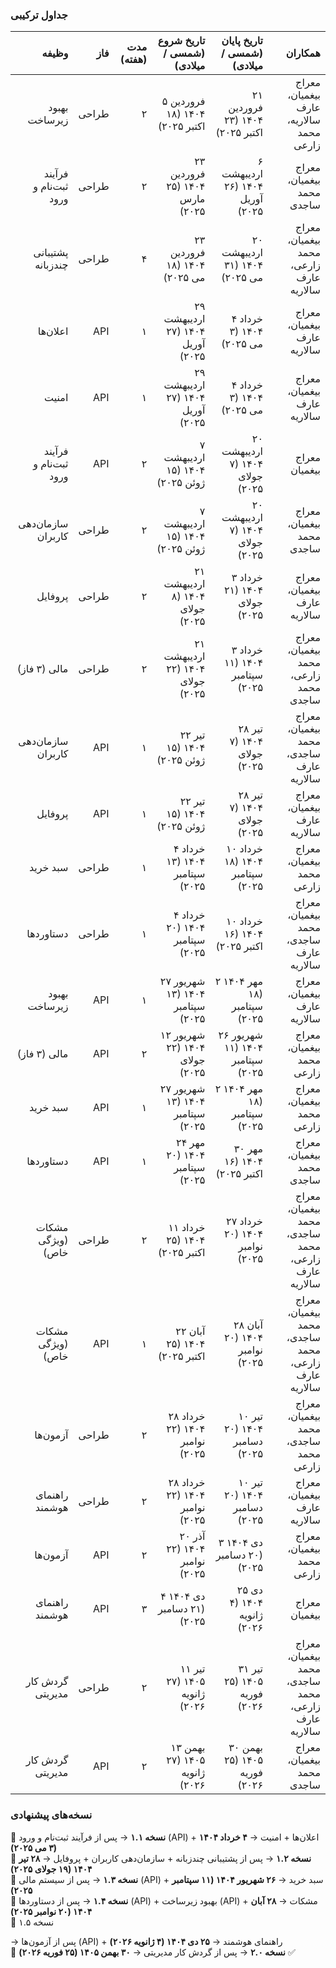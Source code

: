 <h3 id="جداول-ترکیبی">جداول ترکیبی</h3>
<table>
<thead>
<tr>
<th align="right">وظیفه</th>
<th align="right">فاز</th>
<th align="right">مدت (هفته)</th>
<th align="right">تاریخ شروع (شمسی / میلادی)</th>
<th align="right">تاریخ پایان (شمسی / میلادی)</th>
<th align="right">همکاران</th>
</tr>
</thead>
<tbody><tr>
<td align="right">بهبود زیرساخت</td>
<td align="right">طراحی</td>
<td align="right">۲</td>
<td align="right">۵ فروردین ۱۴۰۴ (۱۸ اکتبر ۲۰۲۵)</td>
<td align="right">۲۱ فروردین ۱۴۰۴ (۲۳ اکتبر ۲۰۲۵)</td>
<td align="right">معراج بیغمیان، عارف سالاریه، محمد زارعی</td>
</tr>
<tr>
<td align="right">فرآیند ثبت‌نام و ورود</td>
<td align="right">طراحی</td>
<td align="right">۲</td>
<td align="right">۲۳ فروردین ۱۴۰۴ (۲۵ مارس ۲۰۲۵)</td>
<td align="right">۶ اردیبهشت ۱۴۰۴ (۲۶ آوریل ۲۰۲۵)</td>
<td align="right">معراج بیغمیان، محمد ساجدی</td>
</tr>
<tr>
<td align="right">پشتیبانی چندزبانه</td>
<td align="right">طراحی</td>
<td align="right">۴</td>
<td align="right">۲۳ فروردین ۱۴۰۴ (۱۸ می ۲۰۲۵)</td>
<td align="right">۲۰ اردیبهشت ۱۴۰۴ (۳۱ می ۲۰۲۵)</td>
<td align="right">معراج بیغمیان، محمد زارعی، عارف سالاریه</td>
</tr>
<tr>
<td align="right">اعلان‌ها</td>
<td align="right">API</td>
<td align="right">۱</td>
<td align="right">۲۹ اردیبهشت ۱۴۰۴ (۲۷ آوریل ۲۰۲۵)</td>
<td align="right">۴ خرداد ۱۴۰۴ (۳ می ۲۰۲۵)</td>
<td align="right">معراج بیغمیان، عارف سالاریه</td>
</tr>
<tr>
<td align="right">امنیت</td>
<td align="right">API</td>
<td align="right">۱</td>
<td align="right">۲۹ اردیبهشت ۱۴۰۴ (۲۷ آوریل ۲۰۲۵)</td>
<td align="right">۴ خرداد ۱۴۰۴ (۳ می ۲۰۲۵)</td>
<td align="right">معراج بیغمیان، عارف سالاریه</td>
</tr>
<tr>
<td align="right">فرآیند ثبت‌نام و ورود</td>
<td align="right">API</td>
<td align="right">۲</td>
<td align="right">۷ اردیبهشت ۱۴۰۴ (۱۵ ژوئن ۲۰۲۵)</td>
<td align="right">۲۰ اردیبهشت ۱۴۰۴ (۷ جولای ۲۰۲۵)</td>
<td align="right">معراج بیغمیان</td>
</tr>
<tr>
<td align="right">سازمان‌دهی کاربران</td>
<td align="right">طراحی</td>
<td align="right">۲</td>
<td align="right">۷ اردیبهشت ۱۴۰۴ (۱۵ ژوئن ۲۰۲۵)</td>
<td align="right">۲۰ اردیبهشت ۱۴۰۴ (۷ جولای ۲۰۲۵)</td>
<td align="right">معراج بیغمیان، محمد ساجدی</td>
</tr>
<tr>
<td align="right">پروفایل</td>
<td align="right">طراحی</td>
<td align="right">۲</td>
<td align="right">۲۱ اردیبهشت ۱۴۰۴ (۸ جولای ۲۰۲۵)</td>
<td align="right">۳ خرداد ۱۴۰۴ (۲۱ جولای ۲۰۲۵)</td>
<td align="right">معراج بیغمیان، عارف سالاریه</td>
</tr>
<tr>
<td align="right">مالی (۳ فاز)</td>
<td align="right">طراحی</td>
<td align="right">۲</td>
<td align="right">۲۱ اردیبهشت ۱۴۰۴ (۲۲ جولای ۲۰۲۵)</td>
<td align="right">۳ خرداد ۱۴۰۴ (۱۱ سپتامبر ۲۰۲۵)</td>
<td align="right">معراج بیغمیان، محمد زارعی، محمد ساجدی</td>
</tr>
<tr>
<td align="right">سازمان‌دهی کاربران</td>
<td align="right">API</td>
<td align="right">۱</td>
<td align="right">۲۲ تیر ۱۴۰۴ (۱۵ ژوئن ۲۰۲۵)</td>
<td align="right">۲۸ تیر ۱۴۰۴ (۷ جولای ۲۰۲۵)</td>
<td align="right">معراج بیغمیان، محمد ساجدی، عارف سالاریه</td>
</tr>
<tr>
<td align="right">پروفایل</td>
<td align="right">API</td>
<td align="right">۱</td>
<td align="right">۲۲ تیر ۱۴۰۴ (۱۵ ژوئن ۲۰۲۵)</td>
<td align="right">۲۸ تیر ۱۴۰۴ (۷ جولای ۲۰۲۵)</td>
<td align="right">معراج بیغمیان، عارف سالاریه</td>
</tr>
<tr>
<td align="right">سبد خرید</td>
<td align="right">طراحی</td>
<td align="right">۱</td>
<td align="right">۴ خرداد ۱۴۰۴ (۱۳ سپتامبر ۲۰۲۵)</td>
<td align="right">۱۰ خرداد ۱۴۰۴ (۱۸ سپتامبر ۲۰۲۵)</td>
<td align="right">معراج بیغمیان، محمد زارعی</td>
</tr>
<tr>
<td align="right">دستاوردها</td>
<td align="right">طراحی</td>
<td align="right">۱</td>
<td align="right">۴ خرداد ۱۴۰۴ (۲۰ سپتامبر ۲۰۲۵)</td>
<td align="right">۱۰ خرداد ۱۴۰۴ (۱۶ اکتبر ۲۰۲۵)</td>
<td align="right">معراج بیغمیان، محمد ساجدی، عارف سالاریه</td>
</tr>
<tr>
<td align="right">بهبود زیرساخت</td>
<td align="right">API</td>
<td align="right">۱</td>
<td align="right">۲۷ شهریور ۱۴۰۴ (۱۳ سپتامبر ۲۰۲۵)</td>
<td align="right">۲ مهر ۱۴۰۴ (۱۸ سپتامبر ۲۰۲۵)</td>
<td align="right">معراج بیغمیان، عارف سالاریه</td>
</tr>
<tr>
<td align="right">مالی (۳ فاز)</td>
<td align="right">API</td>
<td align="right">۲</td>
<td align="right">۱۲ شهریور ۱۴۰۴ (۲۲ جولای ۲۰۲۵)</td>
<td align="right">۲۶ شهریور ۱۴۰۴ (۱۱ سپتامبر ۲۰۲۵)</td>
<td align="right">معراج بیغمیان، محمد زارعی</td>
</tr>
<tr>
<td align="right">سبد خرید</td>
<td align="right">API</td>
<td align="right">۱</td>
<td align="right">۲۷ شهریور ۱۴۰۴ (۱۳ سپتامبر ۲۰۲۵)</td>
<td align="right">۲ مهر ۱۴۰۴ (۱۸ سپتامبر ۲۰۲۵)</td>
<td align="right">معراج بیغمیان، محمد زارعی</td>
</tr>
<tr>
<td align="right">دستاوردها</td>
<td align="right">API</td>
<td align="right">۱</td>
<td align="right">۲۴ مهر ۱۴۰۴ (۲۰ سپتامبر ۲۰۲۵)</td>
<td align="right">۳۰ مهر ۱۴۰۴ (۱۶ اکتبر ۲۰۲۵)</td>
<td align="right">معراج بیغمیان، محمد ساجدی</td>
</tr>
<tr>
<td align="right">مشکات (ویژگی خاص)</td>
<td align="right">طراحی</td>
<td align="right">۲</td>
<td align="right">۱۱ خرداد ۱۴۰۴ (۲۵ اکتبر ۲۰۲۵)</td>
<td align="right">۲۷ خرداد ۱۴۰۴ (۲۰ نوامبر ۲۰۲۵)</td>
<td align="right">معراج بیغمیان، محمد ساجدی، محمد زارعی، عارف سالاریه</td>
</tr>
<tr>
<td align="right">مشکات (ویژگی خاص)</td>
<td align="right">API</td>
<td align="right">۱</td>
<td align="right">۲۲ آبان ۱۴۰۴ (۲۵ اکتبر ۲۰۲۵)</td>
<td align="right">۲۸ آبان ۱۴۰۴ (۲۰ نوامبر ۲۰۲۵)</td>
<td align="right">معراج بیغمیان، محمد ساجدی، محمد زارعی، عارف سالاریه</td>
</tr>
<tr>
<td align="right">آزمون‌ها</td>
<td align="right">طراحی</td>
<td align="right">۲</td>
<td align="right">۲۸ خرداد ۱۴۰۴ (۲۲ نوامبر ۲۰۲۵)</td>
<td align="right">۱۰ تیر ۱۴۰۴ (۲۰ دسامبر ۲۰۲۵)</td>
<td align="right">معراج بیغمیان، محمد ساجدی، محمد زارعی</td>
</tr>
<tr>
<td align="right">راهنمای هوشمند</td>
<td align="right">طراحی</td>
<td align="right">۲</td>
<td align="right">۲۸ خرداد ۱۴۰۴ (۲۲ نوامبر ۲۰۲۵)</td>
<td align="right">۱۰ تیر ۱۴۰۴ (۲۰ دسامبر ۲۰۲۵)</td>
<td align="right">معراج بیغمیان، عارف سالاریه</td>
</tr>
<tr>
<td align="right">آزمون‌ها</td>
<td align="right">API</td>
<td align="right">۲</td>
<td align="right">۲۰ آذر ۱۴۰۴ (۲۲ نوامبر ۲۰۲۵)</td>
<td align="right">۳ دی ۱۴۰۴ (۲۰ دسامبر ۲۰۲۵)</td>
<td align="right">معراج بیغمیان، محمد زارعی</td>
</tr>
<tr>
<td align="right">راهنمای هوشمند</td>
<td align="right">API</td>
<td align="right">۳</td>
<td align="right">۴ دی ۱۴۰۴ (۲۱ دسامبر ۲۰۲۵)</td>
<td align="right">۲۵ دی ۱۴۰۴ (۴ ژانویه ۲۰۲۶)</td>
<td align="right">معراج بیغمیان</td>
</tr>
<tr>
<td align="right">گردش کار مدیریتی</td>
<td align="right">طراحی</td>
<td align="right">۲</td>
<td align="right">۱۱ تیر ۱۴۰۵ (۲۷ ژانویه ۲۰۲۶)</td>
<td align="right">۳۱ تیر ۱۴۰۵ (۲۵ فوریه ۲۰۲۶)</td>
<td align="right">معراج بیغمیان، محمد ساجدی، محمد زارعی، عارف سالاریه</td>
</tr>
<tr>
<td align="right">گردش کار مدیریتی</td>
<td align="right">API</td>
<td align="right">۲</td>
<td align="right">۱۳ بهمن ۱۴۰۵ (۲۷ ژانویه ۲۰۲۶)</td>
<td align="right">۳۰ بهمن ۱۴۰۵ (۲۵ فوریه ۲۰۲۶)</td>
<td align="right">معراج بیغمیان، محمد ساجدی</td>
</tr>
</tbody></table>
<h3 id="نسخههای-پیشنهادی">نسخه‌های پیشنهادی</h3>
<p>📌 <strong>نسخه ۱.۱</strong> → پس از فرآیند ثبت‌نام و ورود (API) + اعلان‌ها + امنیت → <strong>۴ خرداد ۱۴۰۴ (۳ می ۲۰۲۵)</strong><br>📌 <strong>نسخه ۱.۲</strong> → پس از پشتیبانی چندزبانه + سازمان‌دهی کاربران + پروفایل → <strong>۲۸ تیر ۱۴۰۴ (۱۹ جولای ۲۰۲۵)</strong><br>📌 <strong>نسخه ۱.۳</strong> → پس از سیستم مالی (API) + سبد خرید → <strong>۲۶ شهریور ۱۴۰۴ (۱۱ سپتامبر ۲۰۲۵)</strong><br>📌 <strong>نسخه ۱.۴</strong> → پس از دستاوردها (API) + بهبود زیرساخت (API) + مشکات → <strong>۲۸ آبان ۱۴۰۴ (۲۰ نوامبر ۲۰۲۵)</strong><br>📌 نسخه ۱.۵</p> → پس از آزمون‌ها (API) + راهنمای هوشمند → <strong>۲۵ دی ۱۴۰۴ (۴ ژانویه ۲۰۲۶)</strong><br>📌 <strong>نسخه ۲.۰</strong> → پس از گردش کار مدیریتی → <strong>۳۰ بهمن ۱۴۰۵ (۲۵ فوریه ۲۰۲۶)</strong> ✅</p>

